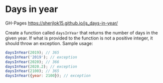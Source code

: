 # Days in year
GH-Pages https://sherjlok15.github.io/js_days-in-year/

Create a function called `daysInYear` that returns the number of days in the given year. If what is provided to the function is not a positive integer, it should throw an exception. Sample usage:

```js
daysInYear(2019); // 365
daysInYear('2019'); // exception
daysInYear(2020); // 366
daysInYear(2020.2); // exception
daysInYear(2100); // 365
daysInYear({year: 2100}); // exception
```
